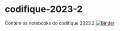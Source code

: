 # codifique-2023-2
Contém os notebooks do codifique 2023.2 
[![Binder](https://mybinder.org/badge_logo.svg)](https://mybinder.org/v2/gh/pet-comp/codifique-2023-2/HEAD)

